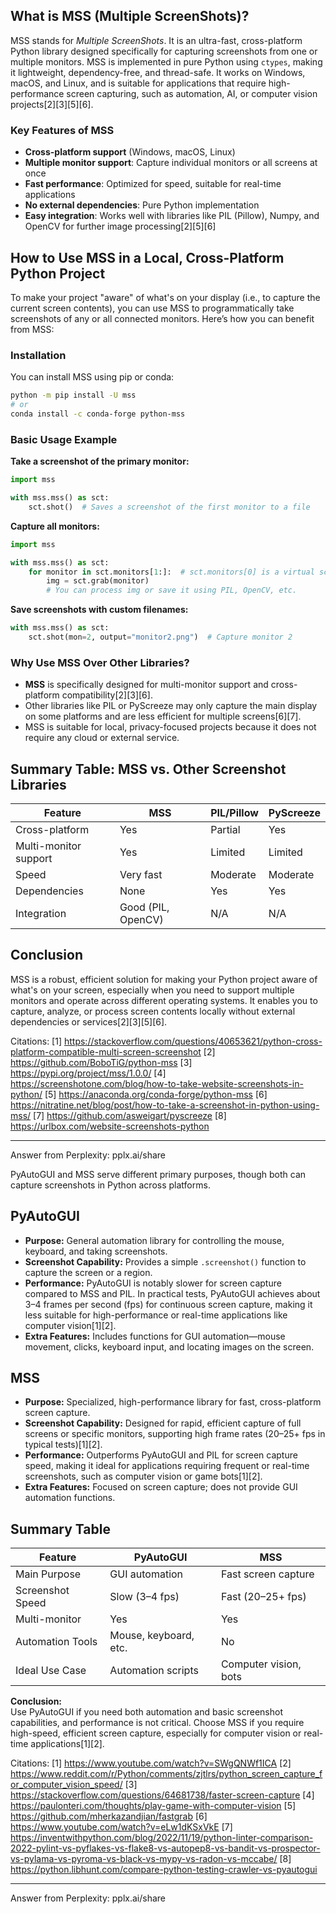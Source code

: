 ## What is MSS (Multiple ScreenShots)?

MSS stands for *Multiple ScreenShots*. It is an ultra-fast, cross-platform Python library designed specifically for capturing screenshots from one or multiple monitors. MSS is implemented in pure Python using `ctypes`, making it lightweight, dependency-free, and thread-safe. It works on Windows, macOS, and Linux, and is suitable for applications that require high-performance screen capturing, such as automation, AI, or computer vision projects[2][3][5][6].

### Key Features of MSS

- **Cross-platform support** (Windows, macOS, Linux)
- **Multiple monitor support**: Capture individual monitors or all screens at once
- **Fast performance**: Optimized for speed, suitable for real-time applications
- **No external dependencies**: Pure Python implementation
- **Easy integration**: Works well with libraries like PIL (Pillow), Numpy, and OpenCV for further image processing[2][5][6]

## How to Use MSS in a Local, Cross-Platform Python Project

To make your project "aware" of what's on your display (i.e., to capture the current screen contents), you can use MSS to programmatically take screenshots of any or all connected monitors. Here’s how you can benefit from MSS:

### Installation

You can install MSS using pip or conda:

```bash
python -m pip install -U mss
# or
conda install -c conda-forge python-mss
```


### Basic Usage Example

**Take a screenshot of the primary monitor:**

```python
import mss

with mss.mss() as sct:
    sct.shot()  # Saves a screenshot of the first monitor to a file
```


**Capture all monitors:**

```python
import mss

with mss.mss() as sct:
    for monitor in sct.monitors[1:]:  # sct.monitors[0] is a virtual screen of all monitors combined
        img = sct.grab(monitor)
        # You can process img or save it using PIL, OpenCV, etc.
```


**Save screenshots with custom filenames:**

```python
with mss.mss() as sct:
    sct.shot(mon=2, output="monitor2.png")  # Capture monitor 2
```


### Why Use MSS Over Other Libraries?

- **MSS** is specifically designed for multi-monitor support and cross-platform compatibility[2][3][6].
- Other libraries like PIL or PyScreeze may only capture the main display on some platforms and are less efficient for multiple screens[6][7].
- MSS is suitable for local, privacy-focused projects because it does not require any cloud or external service.

## Summary Table: MSS vs. Other Screenshot Libraries

| Feature                | MSS           | PIL/Pillow   | PyScreeze  |
|------------------------|---------------|--------------|------------|
| Cross-platform         | Yes           | Partial      | Yes        |
| Multi-monitor support  | Yes           | Limited      | Limited    |
| Speed                  | Very fast     | Moderate     | Moderate   |
| Dependencies           | None          | Yes          | Yes        |
| Integration            | Good (PIL, OpenCV) | N/A    | N/A        |

## Conclusion

MSS is a robust, efficient solution for making your Python project aware of what's on your screen, especially when you need to support multiple monitors and operate across different operating systems. It enables you to capture, analyze, or process screen contents locally without external dependencies or services[2][3][5][6].

Citations:
[1] https://stackoverflow.com/questions/40653621/python-cross-platform-compatible-multi-screen-screenshot
[2] https://github.com/BoboTiG/python-mss
[3] https://pypi.org/project/mss/1.0.0/
[4] https://screenshotone.com/blog/how-to-take-website-screenshots-in-python/
[5] https://anaconda.org/conda-forge/python-mss
[6] https://nitratine.net/blog/post/how-to-take-a-screenshot-in-python-using-mss/
[7] https://github.com/asweigart/pyscreeze
[8] https://urlbox.com/website-screenshots-python

---
Answer from Perplexity: pplx.ai/share


PyAutoGUI and MSS serve different primary purposes, though both can capture screenshots in Python across platforms.

## PyAutoGUI

- **Purpose:** General automation library for controlling the mouse, keyboard, and taking screenshots.
- **Screenshot Capability:** Provides a simple `.screenshot()` function to capture the screen or a region.
- **Performance:** PyAutoGUI is notably slower for screen capture compared to MSS and PIL. In practical tests, PyAutoGUI achieves about 3–4 frames per second (fps) for continuous screen capture, making it less suitable for high-performance or real-time applications like computer vision[1][2].
- **Extra Features:** Includes functions for GUI automation—mouse movement, clicks, keyboard input, and locating images on the screen.

## MSS

- **Purpose:** Specialized, high-performance library for fast, cross-platform screen capture.
- **Screenshot Capability:** Designed for rapid, efficient capture of full screens or specific monitors, supporting high frame rates (20–25+ fps in typical tests)[1][2].
- **Performance:** Outperforms PyAutoGUI and PIL for screen capture speed, making it ideal for applications requiring frequent or real-time screenshots, such as computer vision or game bots[1][2].
- **Extra Features:** Focused on screen capture; does not provide GUI automation functions.

## Summary Table

| Feature            | PyAutoGUI             | MSS                      |
|--------------------|-----------------------|--------------------------|
| Main Purpose       | GUI automation        | Fast screen capture      |
| Screenshot Speed   | Slow (3–4 fps)        | Fast (20–25+ fps)        |
| Multi-monitor      | Yes                   | Yes                      |
| Automation Tools   | Mouse, keyboard, etc. | No                       |
| Ideal Use Case     | Automation scripts    | Computer vision, bots    |

**Conclusion:**  
Use PyAutoGUI if you need both automation and basic screenshot capabilities, and performance is not critical. Choose MSS if you require high-speed, efficient screen capture, especially for computer vision or real-time applications[1][2].

Citations:
[1] https://www.youtube.com/watch?v=SWgQNWf1ICA
[2] https://www.reddit.com/r/Python/comments/zjtlrs/python_screen_capture_for_computer_vision_speed/
[3] https://stackoverflow.com/questions/64681738/faster-screen-capture
[4] https://paulonteri.com/thoughts/play-game-with-computer-vision
[5] https://github.com/mherkazandjian/fastgrab
[6] https://www.youtube.com/watch?v=eLw1dKSxVkE
[7] https://inventwithpython.com/blog/2022/11/19/python-linter-comparison-2022-pylint-vs-pyflakes-vs-flake8-vs-autopep8-vs-bandit-vs-prospector-vs-pylama-vs-pyroma-vs-black-vs-mypy-vs-radon-vs-mccabe/
[8] https://python.libhunt.com/compare-python-testing-crawler-vs-pyautogui

---
Answer from Perplexity: pplx.ai/share